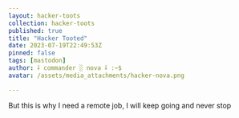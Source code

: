 ```yaml
---
layout: hacker-toots
collection: hacker-toots
published: true
title: "Hacker Tooted"
date: 2023-07-19T22:49:53Z
pinned: false
tags: [mastodon]
author: ⸸ commander ░ nova ⸸ :~$
avatar: /assets/media_attachments/hacker-nova.png

---
```


<p>But this is why I need a remote job, I will keep going and never stop</p>


